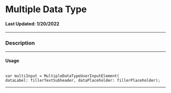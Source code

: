 # Multiple Data Type
#### Last Updated: 1/20/2022
--------------------

### Description 

--------------------

#### Usage 

~~~

var multiInput = MultipleDataTypeUserInputElement(
dataLabel: fillerTextSubheader, dataPlaceholder: fillerPlaceholder);

~~~

------------------

